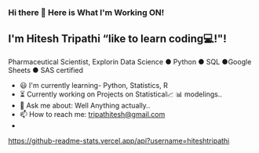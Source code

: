 ### Hi there 👋  Here is What I'm Working ON!
## I'm Hitesh Tripathi “like to learn coding💻!"!   
Pharmaceutical Scientist, Explorin Data Science ● Python ● SQL ●Google Sheets ● SAS certified

- 😃 I'm currently learning- Python, Statistics, R
- ⏳ Currently working on Projects on Statistical📈 📊 modelings..
- 💬 Ask me about: Well Anything actually..
- 📫 How to reach me: tripathitesh@gmail.com
- 

https://github-readme-stats.vercel.app/api?username=hiteshtripathi
